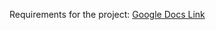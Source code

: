 Requirements for the project: 
[Google Docs Link](https://docs.google.com/document/d/1H-pPt2xoZLenla9fzstT07VPIKVrJBUDsRS1elKUaTg/edit?usp=sharing)
